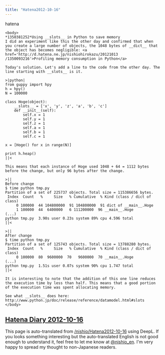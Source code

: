 ```yaml
---
title: "Hatena2012-10-16"
---
```


hatena

```
<body>
*1350381252*Using __slots__ in Python to save memory
I did an experiment like this the other day and confirmed that when you create a large number of objects, the 1048 bytes of __dict__ that the object has becomes negligible: <a href='http://d.hatena.ne.jp/nishiohirokazu/20121013 /1350093216'>Profiling memory consumption in Python</a>

Today's solution. Let's add a line to the code from the other day. The line starting with __slots__ is it.

>|python|
from guppy import hpy
h = hpy()
N = 100000

class Hoge(object):
    __slots__ = ['x', 'y', 'z', 'a', 'b', 'c']
    def __init__(self):
        self.x = 1
        self.y = 1
        self.z = 1
        self.a = 1
        self.b = 1
        self.c = 1

x = [Hoge() for x in range(N)]

print h.heap()
||<

This means that each instance of Hoge used 1048 + 64 = 1112 bytes before the change, but only 96 bytes after the change.

>||
Before change
$ time python tmp.py
Partition of a set of 225737 objects. Total size = 115386656 bytes.
 Index  Count   %     Size   % Cumulative  % Kind (class / dict of class)
     0 100000  44 104800000  91 104800000  91 dict of __main__.Hoge
     1 100000  44  6400000   6 111200000  96 __main__.Hoge
(...)
python tmp.py  3.90s user 0.23s system 89% cpu 4.596 total
||<

>||
After change
$ time python tmp.py
Partition of a set of 125743 objects. Total size = 13788280 bytes.
 Index  Count   %     Size   % Cumulative  % Kind (class / dict of class)
     0 100000  80  9600000  70   9600000  70 __main__.Hoge
(...)
python tmp.py  1.51s user 0.07s system 90% cpu 1.747 total
||<

It is interesting to note that the addition of this one line reduces the execution time by less than half. This means that a good portion of the execution time was spent allocating memory.

See what __slots__ does here: http://www.python.jp/doc/release/reference/datamodel.html#slots
</body>
```


[Hatena Diary 2012-10-16](https://nishiohirokazu.hatenadiary.org/archive/2012/10/16)
---
This page is auto-translated from [/nishio/Hatena2012-10-16](https://scrapbox.io/nishio/Hatena2012-10-16) using DeepL. If you looks something interesting but the auto-translated English is not good enough to understand it, feel free to let me know at [@nishio_en](https://twitter.com/nishio_en). I'm very happy to spread my thought to non-Japanese readers.